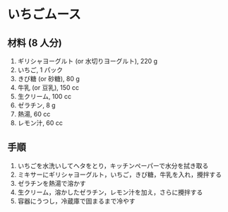 # いちごムース

## 材料 (8 人分)

1. ギリシャヨーグルト (or 水切りヨーグルト), 220 g
2. いちご, 1 パック
3. きび糖 (or 砂糖), 80 g
4. 牛乳 (or 豆乳), 150 cc
5. 生クリーム, 100 cc
6. ゼラチン, 8 g
7. 熱湯, 60 cc
8. レモン汁, 60 cc

## 手順

1. いちごを水洗いしてヘタをとり，キッチンペーパーで水分を拭き取る
2. ミキサーにギリシャヨーグルト，いちご，きび糖，牛乳を入れ，攪拌する
3. ゼラチンを熱湯で溶かす
4. 生クリーム，溶かしたゼラチン，レモン汁を加え，さらに攪拌する
5. 容器にうつし，冷蔵庫で固まるまで冷やす
